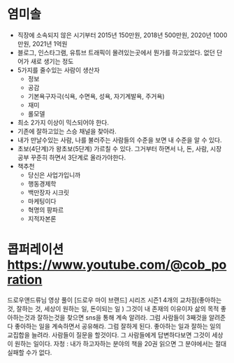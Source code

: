 # 염미솔
- 직장에 소속되지 않은 시기부터 2015년 150만원,   2018년 500만원,   2020년 1000만원,    2021년 1억원
- 블로그, 인스타그램, 유튜브  트래픽이 몰려있는곳에서 뭔가를 하고있었다. 없던 단어가 새로 생기는 정도
- 5가지를 줄수있는 사람이 생산자
	- 정보
	- 공감
	- 기본욕구자극(식욕, 수면욕, 성욕, 자기계발욕, 주거욕)
	- 재미
	- 롤모델
- 최소 2가지 이상이 믹스되어야 한다.
- 기존에 잘하고있는 스승 채널을 찾아라.
- 내가 만날수있는 사람, 나를 불러주는 사람들의 수준을 보면 내 수준을 알 수 있다.
- 초보(4단계)가 왕초보(5단계) 가르칠 수 있다. 그거부터 하면서 나, 돈, 사람, 시장 공부 꾸준히 하면서 3단계로 올라가야한다.
- 책추천
	- 당신은 사업가입니까
	- 행동경제학
	- 백만장자 시크릿
	- 마케팅이다
	- 혁명의 팡파르
	- 지적자본론
# 콥퍼레이션 https://www.youtube.com/@cob_poration
드로우앤드류님 영상 풀이 [드로우 마이 브랜드] 시리즈 시즌1
4개의 교차점(좋아하는 것, 잘하는 것, 세상이 원하는 일, 돈이되는 일 )  그것이 내 존재의 이유이자 삶의 목적
좋아하는것과 잘하는것을 찾으면 sns을 통해 계속 알려라. 그럼 사람들이 3째것을 알려준다
좋아하는 일을 계속하면서 공유해라.  그럼 잘하게 된다. 좋아하는 일과 잘하는 일의 교집합을 늘려라.
사람들이 질문을 할것이다. 그 사람들에게 답변하다보면 그것이 세상이 원하는 일이다.
자청 : 내가 하고자하는 분야의 책을 20권 읽으면 그 분야에서는 절대 실패할 수가 없다.